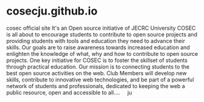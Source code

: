 # cosecju.github.io
cosec official site
It's an Open source initiative of JECRC University
COSEC is all about to encourage students to contribute to open source projects and providing students with tools and education they need to advance their skills. Our goals are to raise awareness towards increased education and enlighten the knowledge of what, why and how to contribute to open source projects. One key initiative for COSEC is to foster the skillset of students through practical education. Our mission is to connecting students to the best open source activities on the web. Club Members will develop new skills, contribute to innovative web technologies, and be part of a powerful network of students and professionals, dedicated to keeping the web a public resource, open and accessible to all....
     ju
